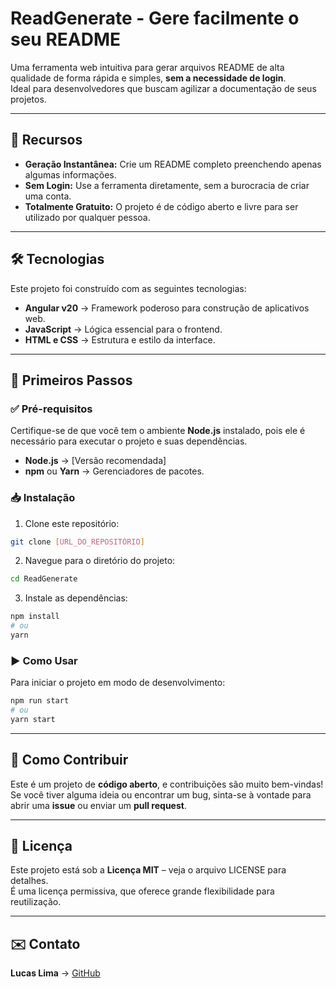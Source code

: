# ReadGenerate - Gere facilmente o seu README

Uma ferramenta web intuitiva para gerar arquivos README de alta qualidade de forma rápida e simples, **sem a necessidade de login**.  
Ideal para desenvolvedores que buscam agilizar a documentação de seus projetos.

---

## 🌟 Recursos

- **Geração Instantânea:** Crie um README completo preenchendo apenas algumas informações.
- **Sem Login:** Use a ferramenta diretamente, sem a burocracia de criar uma conta.
- **Totalmente Gratuito:** O projeto é de código aberto e livre para ser utilizado por qualquer pessoa.

---

## 🛠 Tecnologias

Este projeto foi construído com as seguintes tecnologias:

- **Angular v20** → Framework poderoso para construção de aplicativos web.
- **JavaScript** → Lógica essencial para o frontend.
- **HTML e CSS** → Estrutura e estilo da interface.

---

## 🚀 Primeiros Passos

### ✅ Pré-requisitos

Certifique-se de que você tem o ambiente **Node.js** instalado, pois ele é necessário para executar o projeto e suas dependências.

- **Node.js** → [Versão recomendada]
- **npm** ou **Yarn** → Gerenciadores de pacotes.

### 📥 Instalação

1. Clone este repositório:

```bash
git clone [URL_DO_REPOSITÓRIO]
```

2. Navegue para o diretório do projeto:

```bash
cd ReadGenerate
```

3. Instale as dependências:

```bash
npm install
# ou
yarn
```

### ▶️ Como Usar

Para iniciar o projeto em modo de desenvolvimento:

```bash
npm run start
# ou
yarn start
```

---

## 🤝 Como Contribuir

Este é um projeto de **código aberto**, e contribuições são muito bem-vindas!  
Se você tiver alguma ideia ou encontrar um bug, sinta-se à vontade para abrir uma **issue** ou enviar um **pull request**.

---

## 📄 Licença

Este projeto está sob a **Licença MIT** – veja o arquivo LICENSE para detalhes.  
É uma licença permissiva, que oferece grande flexibilidade para reutilização.

---

## ✉️ Contato

**Lucas Lima** → [GitHub](http://github.com/ilucaslima)
